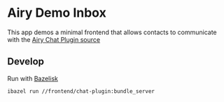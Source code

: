 # Airy Demo Inbox

This app demos a minimal frontend that allows contacts to communicate with the [Airy Chat Plugin source](https://docs.airy.co/sources/chat-plugin)

## Develop

Run with [Bazelisk](https://github.com/bazelbuild/bazelisk)  

```bash
ibazel run //frontend/chat-plugin:bundle_server
``` 
 
